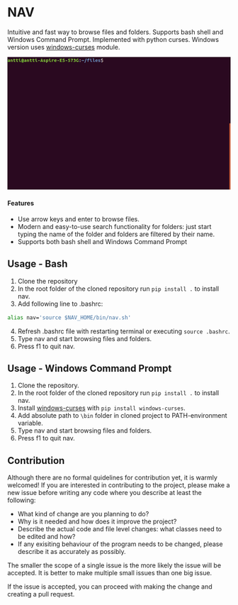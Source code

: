 # NAV

Intuitive and fast way to browse files and folders. Supports bash shell and Windows Command Prompt. Implemented with python curses. Windows version uses [windows-curses](https://github.com/zephyrproject-rtos/windows-curses) module.

![gif](doc/nav2.gif)

#### Features
- Use arrow keys and enter to browse files.
- Modern and easy-to-use search functionality for folders: just start typing the name of the folder and folders are filtered by their name.
- Supports both bash shell and Windows Command Prompt

## Usage - Bash
1. Clone the repository
2. In the root folder of the cloned repository run `pip install .` to install nav.
3. Add following line to .bashrc:
```bash
alias nav='source $NAV_HOME/bin/nav.sh'
```
4. Refresh .bashrc file with restarting terminal or executing `source .bashrc`.
5. Type nav and start browsing files and folders.
6. Press f1 to quit nav.

## Usage - Windows Command Prompt

1. Clone the repository.
2. In the root folder of the cloned repository run `pip install .` to install nav.
3. Install [windows-curses](https://github.com/zephyrproject-rtos/windows-curses) with `pip install windows-curses`.
4. Add absolute path to `\bin` folder in cloned project to PATH-environment variable.
5. Type nav and start browsing files and folders.
6. Press f1 to quit nav.

## Contribution

Although there are no formal quidelines for contribution yet, it is warmly welcomed! If you are interested in contributing to the project, please make a new issue before writing any code where you describe at least the following:

- What kind of change are you planning to do?
- Why is it needed and how does it improve the project?
- Describe the actual code and file level changes: what classes need to be edited and how?
- If any exisiting behaviour of the program needs to be changed, please describe it as accurately as possibly.

The smaller the scope of a single issue is the more likely the issue will be accepted. It is better to make multiple small issues than one big issue.

If the issue is accepted, you can proceed with making the change and creating a pull request.
